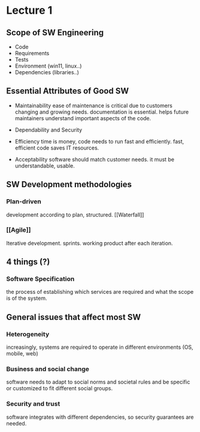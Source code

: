 # Lecture 1
## Scope of SW Engineering
* Code
* Requirements
* Tests
* Environment (win11, linux..)
* Dependencies (libraries..)

## Essential Attributes of Good SW
* Maintainability
	ease of maintenance is critical due to customers changing and growing needs. documentation is essential. helps future maintainers understand important aspects of the code.
* Dependability and Security
	
* Efficiency
	time is money, code needs to run fast and efficiently. fast, efficient code saves IT resources.
* Acceptability
	software should match customer needs. it must be understandable, usable.

## SW Development methodologies
### Plan-driven
development according to plan, structured.
[[Waterfall]]
### [[Agile]]
Iterative development. sprints. working product after each iteration. 

## 4 things (?)
### Software Specification
the process of establishing which services are required and what the scope is of the system. 



## General issues that affect most SW
### Heterogeneity
increasingly, systems are required to operate in different environments (OS, mobile, web)
### Business and social change
software needs to adapt to social norms and societal rules and be specific or customized to fit different social groups.
### Security and trust
software integrates with different dependencies, so security guarantees are needed. 
